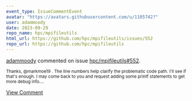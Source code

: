 ```yaml
---
event_type: IssueCommentEvent
avatar: "https://avatars.githubusercontent.com/u/1105742?"
user: adammoody
date: 2023-09-29
repo_name: hpc/mpifileutils
html_url: https://github.com/hpc/mpifileutils/issues/552
repo_url: https://github.com/hpc/mpifileutils
---
```


<a href='https://github.com/adammoody' target='_blank'>adammoody</a> commented on issue <a href='https://github.com/hpc/mpifileutils/issues/552' target='_blank'>hpc/mpifileutils#552</a>.

<small>Thanks, @markmoe19 .  The line numbers help clarify the problematic code path.  I'll see if that's enough.  I may come back to you and request adding some printf statements to get more debug info....</small>

<a href='https://github.com/hpc/mpifileutils/issues/552' target='_blank'>View Comment</a>